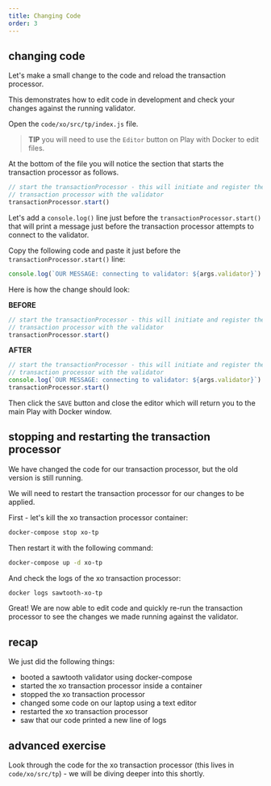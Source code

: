 ```yaml
---
title: Changing Code
order: 3
---
```


## changing code

Let's make a small change to the code and reload the transaction processor.

This demonstrates how to edit code in development and check your changes against the running validator.

Open the `code/xo/src/tp/index.js` file.

> **TIP** you will need to use the `Editor` button on Play with Docker to edit files.

At the bottom of the file you will notice the section that starts the transaction processor as follows.

```javascript
// start the transactionProcessor - this will initiate and register the
// transaction processor with the validator
transactionProcessor.start()
```

Let's add a `console.log()` line just before the `transactionProcessor.start()` that will print a message just before the transaction processor attempts to connect to the validator.

Copy the following code and paste it just before the `transactionProcessor.start()` line:

```js
console.log(`OUR MESSAGE: connecting to validator: ${args.validator}`)
```

Here is how the change should look:

**BEFORE**

```js
// start the transactionProcessor - this will initiate and register the
// transaction processor with the validator
transactionProcessor.start()
```

**AFTER**

```js
// start the transactionProcessor - this will initiate and register the
// transaction processor with the validator
console.log(`OUR MESSAGE: connecting to validator: ${args.validator}`)
transactionProcessor.start()
```

Then click the `SAVE` button and close the editor which will return you to the main Play with Docker window.

## stopping and restarting the transaction processor

We have changed the code for our transaction processor, but the old version is still running.

We will need to restart the transaction processor for our changes to be applied.

First - let's kill the xo transaction processor container:

```bash
docker-compose stop xo-tp
```

Then restart it with the following command:

```bash
docker-compose up -d xo-tp
```

And check the logs of the xo transaction processor:

```bash
docker logs sawtooth-xo-tp
```

Great! We are now able to edit code and quickly re-run the transaction processor to see the changes we made running against the validator.

## recap

We just did the following things:

 * booted a sawtooth validator using docker-compose
 * started the xo transaction processor inside a container
 * stopped the xo transaction processor
 * changed some code on our laptop using a text editor
 * restarted the xo transaction processor
 * saw that our code printed a new line of logs

## advanced exercise

Look through the code for the xo transaction processor (this lives in `code/xo/src/tp`) - we will be diving deeper into this shortly.

